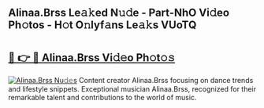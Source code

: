 ## Alinaa.Brss Le𝚊𝚔ed N𝚞𝚍e - Part-NhO Vi𝚍eo Ph𝚘tos - H𝚘t O𝚗lyf𝚊ns Le𝚊𝚔s VUoTQ

# <h2><a href="http://hffc9n.feru.top/?c=Alinaa.Brss">🔗 👉 🔴 Alinaa.Brss Vi𝚍𝚎o Ph𝚘t𝚘𝚜</a></h2>

[![Alinaa.Brss Nu𝚍𝚎s](https://i.imgur.com/0TWrTi3.gif)](http://hffc9n.feru.top/?c=Alinaa.Brss)
Content creator Alinaa.Brss focusing on dance trends and lifestyle snippets. Exceptional musician Alinaa.Brss, recognized for their remarkable talent and contributions to the world of music. 
